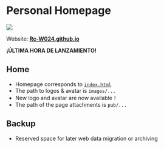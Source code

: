 # Personal Homepage
![](https://skillicons.dev/icons?i=html,js,css)

Website: [**Rc-W024.github.io**](https://Rc-W024.github.io)

**¡ÚLTIMA HORA DE LANZAMIENTO!**

## Home
- Homepage corresponds to [`index.html`](https://github.com/Rc-W024/Rc-W024.github.io/blob/main/index.html)
- The path to logos & avatar is `images/...`
- New logo and avatar are now available！
- The path of the page attachments is `pub/...`

## Backup
- Reserved space for later web data migration or archiving

